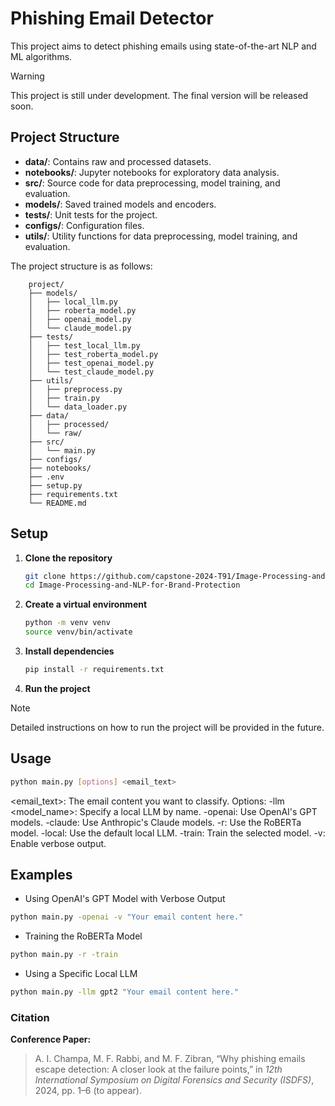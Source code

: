 # Phishing Email Detector

This project aims to detect phishing emails using state-of-the-art NLP and ML algorithms.

> [!WARNING]
> This project is still under development. The final version will be released soon.


## Project Structure

- **data/**: Contains raw and processed datasets.
- **notebooks/**: Jupyter notebooks for exploratory data analysis.
- **src/**: Source code for data preprocessing, model training, and evaluation.
- **models/**: Saved trained models and encoders.
- **tests/**: Unit tests for the project.
- **configs/**: Configuration files.
- **utils/**: Utility functions for data preprocessing, model training, and evaluation.

The project structure is as follows:
```
    project/
    ├── models/
    │   ├── local_llm.py
    │   ├── roberta_model.py
    │   ├── openai_model.py
    │   └── claude_model.py
    ├── tests/
    │   ├── test_local_llm.py
    │   ├── test_roberta_model.py
    │   ├── test_openai_model.py
    │   └── test_claude_model.py
    ├── utils/
    │   ├── preprocess.py
    │   ├── train.py
    │   └── data_loader.py
    ├── data/
    │   ├── processed/
    │   └── raw/
    ├── src/
    │   └── main.py
    ├── configs/
    ├── notebooks/
    ├── .env
    ├── setup.py
    ├── requirements.txt
    └── README.md
```

## Setup

1. **Clone the repository**

   ```bash
   git clone https://github.com/capstone-2024-T91/Image-Processing-and-NLP-for-Brand-Protection.git
   cd Image-Processing-and-NLP-for-Brand-Protection
   ```

2. **Create a virtual environment**

   ```bash
   python -m venv venv
   source venv/bin/activate
   ```

3. **Install dependencies**

   ```bash
   pip install -r requirements.txt
   ```

4. **Run the project**

> [!NOTE]
> Detailed instructions on how to run the project will be provided in the future.

## Usage
```bash
python main.py [options] <email_text>
```
<email_text>: The email content you want to classify.
Options:
    -llm <model_name>: Specify a local LLM by name.
    -openai: Use OpenAI's GPT models.
    -claude: Use Anthropic's Claude models.
    -r: Use the RoBERTa model.
    -local: Use the default local LLM.
    -train: Train the selected model.
    -v: Enable verbose output.

## Examples
- Using OpenAI's GPT Model with Verbose Output
```bash
python main.py -openai -v "Your email content here."
```
- Training the RoBERTa Model
```bash
python main.py -r -train
```
- Using a Specific Local LLM
```bash
python main.py -llm gpt2 "Your email content here."
```


### **Citation**

**Conference Paper:**
> A. I. Champa, M. F. Rabbi, and M. F. Zibran, “Why phishing emails escape detection: A closer look at the failure points,” in *12th International Symposium on Digital Forensics and Security (ISDFS)*, 2024, pp. 1–6 (to appear).
